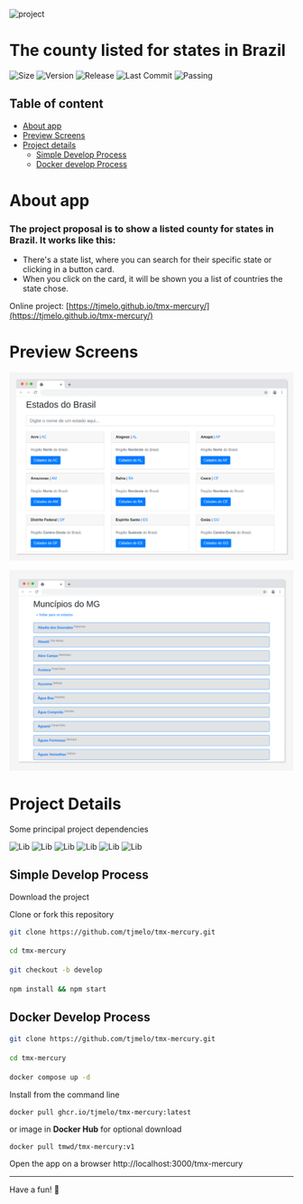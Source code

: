 ![project](https://img.shields.io/badge/project-TMX%20Mercury-blue)

# The county listed for states in Brazil

![Size](https://img.shields.io/github/repo-size/tjmelo/tmx-mercury) ![Version](https://img.shields.io/github/package-json/v/tjmelo/tmx-mercury) ![Release](https://img.shields.io/github/v/release/tjmelo/tmx-mercury) ![Last Commit](https://img.shields.io/github/last-commit/tjmelo/tmx-mercury/main)
![Passing](https://img.shields.io/github/actions/workflow/status/tjmelo/tmx-mercury/github-actions-demo.yml)

## Table of content

-   [About app](#about-app)
-   [Preview Screens](#preview-screens)
-   [Project details](#project-details)
    -   [Simple Develop Process](#simple-develop-process)
    -   [Docker develop Process](#docker-develop-process)

# About app

### The project proposal is to show a listed county for states in Brazil. It works like this:

-   There's a state list, where you can search for their specific state or clicking in a button card.
-   When you click on the card, it will be shown you a list of countries the state chose.

Online project: [https://tjmelo.github.io/tmx-mercury/](https://tjmelo.github.io/tmx-mercury/)

# Preview Screens

![Screen](/public/TMXMercury.png)

![Screen](/public/TMXMercury2screen.png)

# Project Details

Some principal project dependencies

![Lib](https://img.shields.io/github/package-json/dependency-version/tjmelo/tmx-mercury/bootstrap?color=blue)
![Lib](https://img.shields.io/github/package-json/dependency-version/tjmelo/tmx-mercury/sass?color=blue)
![Lib](https://img.shields.io/github/package-json/dependency-version/tjmelo/tmx-mercury/scrollreveal?color=blue)
![Lib](https://img.shields.io/github/package-json/dependency-version/tjmelo/tmx-mercury/axios?color=blue)
![Lib](https://img.shields.io/github/package-json/dependency-version/tjmelo/tmx-mercury/react?color=blue)
![Lib](https://img.shields.io/github/package-json/dependency-version/tjmelo/tmx-mercury/react-router-dom?color=blue)

## Simple Develop Process

Download the project

Clone or fork this repository

```sh
git clone https://github.com/tjmelo/tmx-mercury.git

cd tmx-mercury

git checkout -b develop

npm install && npm start
```

## Docker Develop Process

```sh
git clone https://github.com/tjmelo/tmx-mercury.git

cd tmx-mercury

docker compose up -d
```

Install from the command line

```
docker pull ghcr.io/tjmelo/tmx-mercury:latest
```

or image in **Docker Hub** for optional download

```
docker pull tmwd/tmx-mercury:v1
```

Open the app on a browser http://localhost:3000/tmx-mercury

---

Have a fun! :tada:
